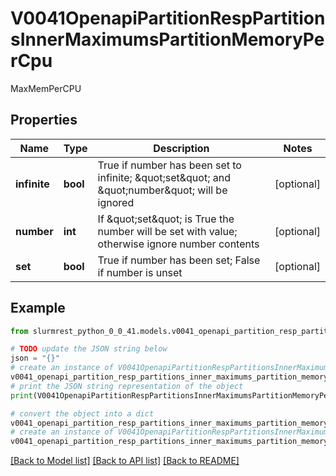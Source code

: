 # V0041OpenapiPartitionRespPartitionsInnerMaximumsPartitionMemoryPerCpu

MaxMemPerCPU

## Properties

Name | Type | Description | Notes
------------ | ------------- | ------------- | -------------
**infinite** | **bool** | True if number has been set to infinite; \&quot;set\&quot; and \&quot;number\&quot; will be ignored | [optional] 
**number** | **int** | If \&quot;set\&quot; is True the number will be set with value; otherwise ignore number contents | [optional] 
**set** | **bool** | True if number has been set; False if number is unset | [optional] 

## Example

```python
from slurmrest_python_0_0_41.models.v0041_openapi_partition_resp_partitions_inner_maximums_partition_memory_per_cpu import V0041OpenapiPartitionRespPartitionsInnerMaximumsPartitionMemoryPerCpu

# TODO update the JSON string below
json = "{}"
# create an instance of V0041OpenapiPartitionRespPartitionsInnerMaximumsPartitionMemoryPerCpu from a JSON string
v0041_openapi_partition_resp_partitions_inner_maximums_partition_memory_per_cpu_instance = V0041OpenapiPartitionRespPartitionsInnerMaximumsPartitionMemoryPerCpu.from_json(json)
# print the JSON string representation of the object
print(V0041OpenapiPartitionRespPartitionsInnerMaximumsPartitionMemoryPerCpu.to_json())

# convert the object into a dict
v0041_openapi_partition_resp_partitions_inner_maximums_partition_memory_per_cpu_dict = v0041_openapi_partition_resp_partitions_inner_maximums_partition_memory_per_cpu_instance.to_dict()
# create an instance of V0041OpenapiPartitionRespPartitionsInnerMaximumsPartitionMemoryPerCpu from a dict
v0041_openapi_partition_resp_partitions_inner_maximums_partition_memory_per_cpu_from_dict = V0041OpenapiPartitionRespPartitionsInnerMaximumsPartitionMemoryPerCpu.from_dict(v0041_openapi_partition_resp_partitions_inner_maximums_partition_memory_per_cpu_dict)
```
[[Back to Model list]](../README.md#documentation-for-models) [[Back to API list]](../README.md#documentation-for-api-endpoints) [[Back to README]](../README.md)



